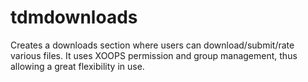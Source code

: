 tdmdownloads
============

Creates a downloads section where users can download/submit/rate various files. It uses XOOPS permission and group management, thus allowing a great flexibility in use.
